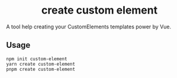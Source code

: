 <h1 align=center>create custom element</h1>

A tool help creating your CustomElements templates power by Vue.


## Usage

```shell
npm init custom-element
yarn create custom-element
pnpm create custom-element
```
